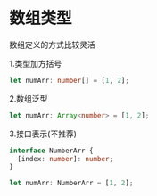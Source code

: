 # 数组类型

数组定义的方式比较灵活

1.类型加方括号

```ts
let numArr: number[] = [1, 2];
```

2.数组泛型

```ts
let numArr: Array<number> = [1, 2];
```

3.接口表示(不推荐)

```ts
interface NumberArr {
  [index: number]: number;
}

let numArr: NumberArr = [1, 2];
```
